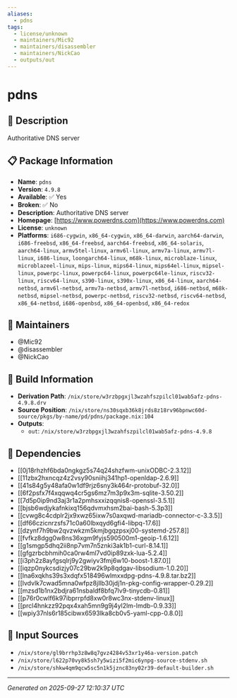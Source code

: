 ```yaml
---
aliases:
  - pdns
tags:
  - license/unknown
  - maintainers/Mic92
  - maintainers/disassembler
  - maintainers/NickCao
  - outputs/out
---
```


# pdns

## 📝 Description

Authoritative DNS server

## 📋 Package Information

- **Name**: `pdns`
- **Version**: `4.9.8`
- **Available**: ✅ Yes
- **Broken**: ✅ No
- **Description**: Authoritative DNS server
- **Homepage**: [https://www.powerdns.com](https://www.powerdns.com)
- **License**: `unknown`
- **Platforms**: `i686-cygwin`, `x86_64-cygwin`, `x86_64-darwin`, `aarch64-darwin`, `i686-freebsd`, `x86_64-freebsd`, `aarch64-freebsd`, `x86_64-solaris`, `aarch64-linux`, `armv5tel-linux`, `armv6l-linux`, `armv7a-linux`, `armv7l-linux`, `i686-linux`, `loongarch64-linux`, `m68k-linux`, `microblaze-linux`, `microblazeel-linux`, `mips-linux`, `mips64-linux`, `mips64el-linux`, `mipsel-linux`, `powerpc-linux`, `powerpc64-linux`, `powerpc64le-linux`, `riscv32-linux`, `riscv64-linux`, `s390-linux`, `s390x-linux`, `x86_64-linux`, `aarch64-netbsd`, `armv6l-netbsd`, `armv7a-netbsd`, `armv7l-netbsd`, `i686-netbsd`, `m68k-netbsd`, `mipsel-netbsd`, `powerpc-netbsd`, `riscv32-netbsd`, `riscv64-netbsd`, `x86_64-netbsd`, `i686-openbsd`, `x86_64-openbsd`, `x86_64-redox`
## 👥 Maintainers

- @Mic92
- @disassembler
- @NickCao


## 🔧 Build Information

- **Derivation Path**: `/nix/store/w3rzbpgxjl3wzahfszpilcl01wab5afz-pdns-4.9.8.drv`
- **Source Position**: `/nix/store/ns30sqxb36k8jrds8z18rv96bpnwc60d-source/pkgs/by-name/pd/pdns/package.nix:104`
- **Outputs**:
  - `out`:  `/nix/store/w3rzbpgxjl3wzahfszpilcl01wab5afz-pdns-4.9.8`

## 🔗 Dependencies

- [[0j18rhzhf6bda0ngkgz5s74q24shzfwm-unixODBC-2.3.12]]
- [[11zbx2hxncqz4z2vsy90sniihj341hp1-openldap-2.6.9]]
- [[41s84g5y48afa0w1df9rjz6sny3k464r-protobuf-32.0]]
- [[6f2psfx7f4xqqwq4cr5gs6mz7m3p9x3m-sqlite-3.50.2]]
- [[7d5p0ip9nd3aj3r1a2pmhsxxizqqnis8-openssl-3.5.1]]
- [[bjsb6wdjykafnkixq156qdvmxhsm2bai-bash-5.3p3]]
- [[cvwg8c4cdplr2jx9xwz65ixw7s0axqwd-mariadb-connector-c-3.3.5]]
- [[df66czicnrzsfs71c0a60lbxqyd6gfi4-libpq-17.6]]
- [[dzynf7h9bw2qvzwkzm5kmjbgqzpsxj00-systemd-257.8]]
- [[fvfkz8dgg0w8ns36xgm9fyjs590500m1-geoip-1.6.12]]
- [[g1smgp5dhq2ii8np7vm7n5znki3ak1b1-curl-8.14.1]]
- [[gfgzrbcbhmih0ca0rw4ml7vd0ip89zxk-lua-5.2.4]]
- [[i3ph2z8ayfgsqlrj9y2gwiyv3fmj6w10-boost-1.87.0]]
- [[iqzp0nykcsdizjy07c29bw2k9p8qdgav-libsodium-1.0.20]]
- [[lna6xqkhs39s3xdqfx518496wlmxxdpg-pdns-4.9.8.tar.bz2]]
- [[lvdvlk7cwad5mna0wfpz8jllb30jdj1n-pkg-config-wrapper-0.29.2]]
- [[mzsd1b1nx2bdjra61nsbaldf8bfq7lv9-tinycdb-0.81]]
- [[p76r0cwlf6k97ibprrpfd8xw0r8wc3nx-stdenv-linux]]
- [[prcl4hnkzz92pqx4xah5mn9g9j4yl2lm-lmdb-0.9.33]]
- [[wpiy37nls6r185cibwx6593lka8cb0v5-yaml-cpp-0.8.0]]

## 📁 Input Sources

- `/nix/store/gl9brrhp3z8w8q7gvz4284v53xr1y46a-version.patch`
- `/nix/store/l622p70vy8k5sh7y5wizi5f2mic6ynpg-source-stdenv.sh`
- `/nix/store/shkw4qm9qcw5sc5n1k5jznc83ny02r39-default-builder.sh`

---
*Generated on 2025-09-27 12:10:37 UTC*

